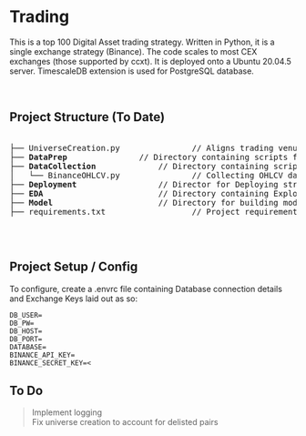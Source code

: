 # Trading 

This is a top 100 Digital Asset trading strategy. Written in Python, it is a single exchange strategy (Binance). The code scales to most CEX exchanges (those supported by ccxt). It is deployed onto a Ubuntu 20.04.5 server. TimescaleDB extension is used for PostgreSQL database.

<br />

## Project Structure (To Date)

<pre>

├── UniverseCreation.py               // Aligns trading venues with coingecko top 100
├── <b>DataPrep</b>               // Directory containing scripts for cleaning data
├── <b>DataCollection</b>             // Directory containing scripts for collecting data
│   └── BinanceOHLCV.py               // Collecting OHLCV data from Binance
├── <b>Deployment</b>                 // Director for Deploying strategy
├── <b>EDA</b>                        // Directory containing Exploratory Data Analysis
├── <b>Model</b>                      // Directory for building models
├── requirements.txt                  // Project requirements

</pre>

<br />

## Project Setup / Config 

To configure, create a .envrc file containing Database connection details and Exchange Keys laid out as so:

```
DB_USER=
DB_PW=
DB_HOST=
DB_PORT=
DATABASE=
BINANCE_API_KEY=
BINANCE_SECRET_KEY=<
```

## To Do 
> Implement logging <br />
> Fix universe creation to account for delisted pairs <br />
